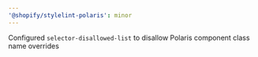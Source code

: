 ```yaml
---
'@shopify/stylelint-polaris': minor
---
```


Configured `selector-disallowed-list` to disallow Polaris component class name overrides
